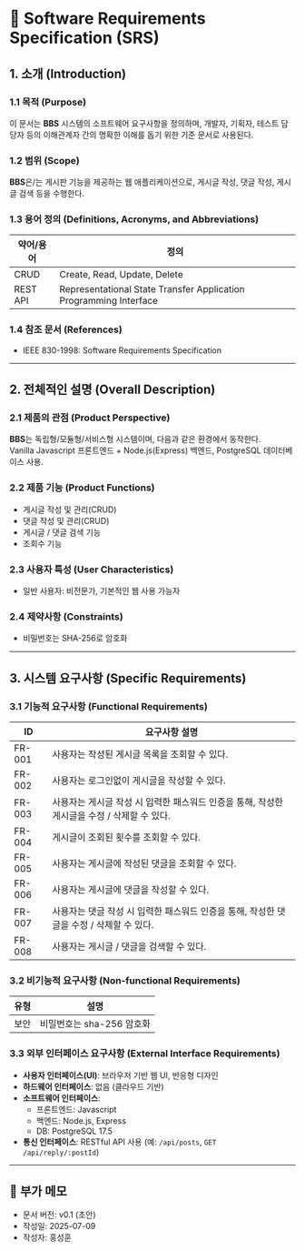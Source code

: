 # 📄 Software Requirements Specification (SRS)

## 1. 소개 (Introduction)

### 1.1 목적 (Purpose)

이 문서는 **BBS** 시스템의 소프트웨어 요구사항을 정의하며, 개발자, 기획자, 테스트 담당자 등의 이해관계자 간의 명확한 이해를 돕기 위한 기준 문서로 사용된다.

### 1.2 범위 (Scope)

**BBS**은/는 게시판 기능을 제공하는 웹 애플리케이션으로, 게시글 작성, 댓글 작성, 게시글 검색 등을 수행한다.

### 1.3 용어 정의 (Definitions, Acronyms, and Abbreviations)

| 약어/용어 | 정의                                                              |
| --------- | ----------------------------------------------------------------- |
| CRUD      | Create, Read, Update, Delete                                      |
| REST API  | Representational State Transfer Application Programming Interface |

### 1.4 참조 문서 (References)

- IEEE 830-1998: Software Requirements Specification

---

## 2. 전체적인 설명 (Overall Description)

### 2.1 제품의 관점 (Product Perspective)

**BBS**는 독립형/모듈형/서비스형 시스템이며, 다음과 같은 환경에서 동작한다.  
Vanilla Javascript 프론트엔드 + Node.js(Express) 백엔드, PostgreSQL 데이터베이스 사용.

### 2.2 제품 기능 (Product Functions)

- 게시글 작성 및 관리(CRUD)
- 댓글 작성 및 관리(CRUD)
- 게시글 / 댓글 검색 기능
- 조회수 기능

### 2.3 사용자 특성 (User Characteristics)

- 일반 사용자: 비전문가, 기본적인 웹 사용 가능자

### 2.4 제약사항 (Constraints)

- 비밀번호는 SHA-256로 암호화

---

## 3. 시스템 요구사항 (Specific Requirements)

### 3.1 기능적 요구사항 (Functional Requirements)

| ID     | 요구사항 설명                                                                               |
| ------ | ------------------------------------------------------------------------------------------- |
| FR-001 | 사용자는 작성된 게시글 목록을 조회할 수 있다.                                               |
| FR-002 | 사용자는 로그인없이 게시글을 작성할 수 있다.                                                |
| FR-003 | 사용자는 게시글 작성 시 입력한 패스워드 인증을 통해, 작성한 게시글을 수정 / 삭제할 수 있다. |
| FR-004 | 게시글이 조회된 횟수를 조회할 수 있다.                                                      |
| FR-005 | 사용자는 게시글에 작성된 댓글을 조회할 수 있다.                                             |
| FR-006 | 사용자는 게시글에 댓글을 작성할 수 있다.                                                    |
| FR-007 | 사용자는 댓글 작성 시 입력한 패스워드 인증을 통해, 작성한 댓글을 수정 / 삭제할 수 있다.     |
| FR-008 | 사용자는 게시글 / 댓글을 검색할 수 있다.                                                    |

### 3.2 비기능적 요구사항 (Non-functional Requirements)

| 유형 | 설명                      |
| ---- | ------------------------- |
| 보안 | 비밀번호는 sha-256 암호화 |

### 3.3 외부 인터페이스 요구사항 (External Interface Requirements)

- **사용자 인터페이스(UI)**: 브라우저 기반 웹 UI, 반응형 디자인
- **하드웨어 인터페이스**: 없음 (클라우드 기반)
- **소프트웨어 인터페이스**:
  - 프론트엔드: Javascript
  - 백엔드: Node.js, Express
  - DB: PostgreSQL 17.5
- **통신 인터페이스**: RESTful API 사용 (예: `/api/posts`, `GET /api/reply/:postId`)

---

## 📌 부가 메모

- 문서 버전: v0.1 (초안)
- 작성일: 2025-07-09
- 작성자: 홍성훈
